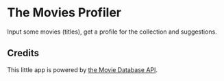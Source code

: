 # The Movies Profiler

Input some movies (titles), get a profile for the collection and suggestions.

## Credits

This little app is powered by [the Movie Database API](https://www.themoviedb.org/).

